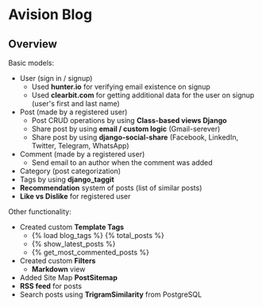 # Avision Blog

## Overview
Basic models:<br />
- User (sign in / signup)<br />
    - Used **hunter.io** for verifying email existence on signup
    - Used **clearbit.com** for getting additional data for the user on signup (user's first and last name)
- Post (made by a registered user)<br />
    - Post CRUD operations by using **Class-based views Django**
    - Share post by using **email / custom logic** (Gmail-serever)
    - Share post by using **django-social-share** (Facebook, LinkedIn, Twitter, Telegram, WhatsApp)
- Comment (made by a registered user)<br />
    - Send email to an author when the comment was added
- Category (post categorization)
- Tags by using **django_taggit**
- **Recommendation** system of posts (list of similar posts)
- **Like vs Dislike** for registered user

Other functionality:<br />
- Created custom **Template Tags** 
    - {% load blog_tags %} {% total_posts %}
    - {% show_latest_posts %}
    - {% get_most_commented_posts %}
- Created custom **Filters**
    - **Markdown** view
- Added Site Map **PostSitemap**
- **RSS feed** for posts
- Search posts using **TrigramSimilarity** from PostgreSQL
